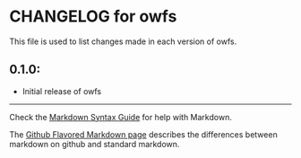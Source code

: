 # CHANGELOG for owfs

This file is used to list changes made in each version of owfs.

## 0.1.0:

* Initial release of owfs

- - -
Check the [Markdown Syntax Guide](http://daringfireball.net/projects/markdown/syntax) for help with Markdown.

The [Github Flavored Markdown page](http://github.github.com/github-flavored-markdown/) describes the differences between markdown on github and standard markdown.
